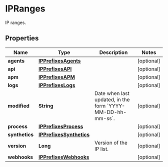 # IPRanges

IP ranges.

## Properties

| Name           | Type                                                | Description                                                          | Notes      |
| -------------- | --------------------------------------------------- | -------------------------------------------------------------------- | ---------- |
| **agents**     | [**IPPrefixesAgents**](IPPrefixesAgents.md)         |                                                                      | [optional] |
| **api**        | [**IPPrefixesAPI**](IPPrefixesAPI.md)               |                                                                      | [optional] |
| **apm**        | [**IPPrefixesAPM**](IPPrefixesAPM.md)               |                                                                      | [optional] |
| **logs**       | [**IPPrefixesLogs**](IPPrefixesLogs.md)             |                                                                      | [optional] |
| **modified**   | **String**                                          | Date when last updated, in the form &#x60;YYYY-MM-DD-hh-mm-ss&#x60;. | [optional] |
| **process**    | [**IPPrefixesProcess**](IPPrefixesProcess.md)       |                                                                      | [optional] |
| **synthetics** | [**IPPrefixesSynthetics**](IPPrefixesSynthetics.md) |                                                                      | [optional] |
| **version**    | **Long**                                            | Version of the IP list.                                              | [optional] |
| **webhooks**   | [**IPPrefixesWebhooks**](IPPrefixesWebhooks.md)     |                                                                      | [optional] |
